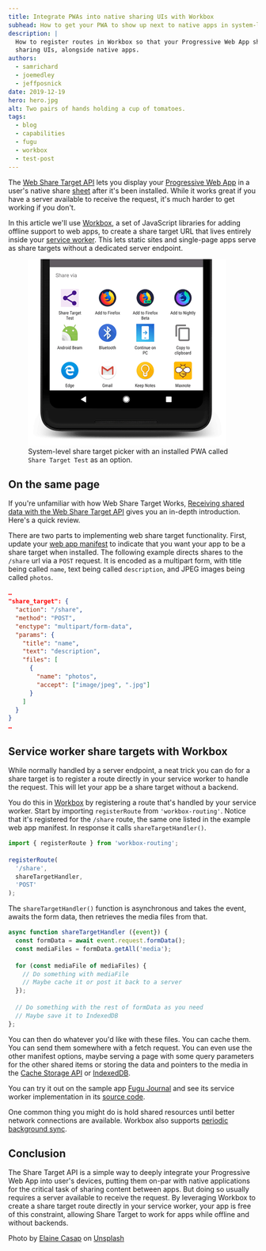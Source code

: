 ```yaml
---
title: Integrate PWAs into native sharing UIs with Workbox
subhead: How to get your PWA to show up next to native apps in system-level sharing UIs
description: |
  How to register routes in Workbox so that your Progressive Web App shows up in system-level
  sharing UIs, alongside native apps.
authors:
  - samrichard
  - joemedley
  - jeffposnick
date: 2019-12-19
hero: hero.jpg
alt: Two pairs of hands holding a cup of tomatoes.
tags:
  - blog
  - capabilities
  - fugu
  - workbox
  - test-post
---
```


The [Web Share Target API](https://web.dev/web-share-target/) lets you display
your [Progressive Web App](https://developers.google.com/web/progressive-web-apps/checklist) in a
user's native share [sheet] after it's been installed. While it works great if you have a server
available to receive the request, it's much harder to get working if you don't.

In this article we'll use
[Workbox](https://developers.google.com/web/tools/workbox), a set of JavaScript
libraries for adding offline support to web apps, to create a share target URL
that lives entirely inside your [service worker](/service-workers-cache-storage/). This lets static sites and
single-page apps serve as share targets without a dedicated server endpoint.

<figure class="w-figure w-figure--inline-right">
  <img src="./wst-send.png" style="max-width: 400px;" alt="Android phone with the 'Share via' drawer open."/>
  <figcaption class="w-figcaption w-figcaption--fullbleed">
    System-level share target picker with an installed PWA called
    <code>Share Target Test</code> as an option.
  </figcaption>
</figure>

## On the same page

If you're unfamiliar with how Web Share Target Works, [Receiving shared data with the Web Share
Target API](https://web.dev/web-share-target/) gives you an in-depth introduction.
Here's a quick review.

There are two parts to implementing web share target functionality. First,
update your [web app manifest](/add-manifest/) to indicate that you want your app to be a share
target when installed. The following example directs shares to the `/share` url
via a `POST` request. It is encoded as a multipart form, with title being called
`name`, text being called `description`, and JPEG images being called `photos`.

```json
…
"share_target": {
  "action": "/share",
  "method": "POST",
  "enctype": "multipart/form-data",
  "params": {
    "title": "name",
    "text": "description",
    "files": [
      {
        "name": "photos",
        "accept": ["image/jpeg", ".jpg"]
      }
    ]
  }
}
…
```

## Service worker share targets with Workbox

While normally handled by a server endpoint, a neat trick you can do for a share
target is to register a route directly in your service worker to handle the
request. This will let your app be a share target without a backend.

You do this in [Workbox](https://developers.google.com/web/tools/workbox) by
registering a route that's handled by your service worker. Start by importing
`registerRoute` from `'workbox-routing'`. Notice that it's registered for the
`/share` route, the same one listed in the example web app manifest. In
response it calls `shareTargetHandler()`.

```js
import { registerRoute } from 'workbox-routing';

registerRoute(
  '/share',
  shareTargetHandler,
  'POST'
);
```

The `shareTargetHandler()` function is asynchronous and takes the event, awaits
the form data, then retrieves the media files from that.

```js
async function shareTargetHandler ({event}) {
  const formData = await event.request.formData();
  const mediaFiles = formData.getAll('media');

  for (const mediaFile of mediaFiles) {
    // Do something with mediaFile
    // Maybe cache it or post it back to a server
  });

  // Do something with the rest of formData as you need
  // Maybe save it to IndexedDB
};
```

You can then do whatever you'd like with these files. You can cache them. You
can send them somewhere with a fetch request. You can even use the other
manifest options, maybe serving a page with some query parameters for the other
shared items or storing the data and pointers to the media in the [Cache Storage
API](https://developers.google.com/web/fundamentals/instant-and-offline/web-storage/cache-api)
or [IndexedDB](https://developer.mozilla.org/en-US/docs/Web/API/IndexedDB_API).

You can try it out on the sample app [Fugu
Journal](https://fugu-journal.web.app/) and see its service worker
implementation in its [source
code](https://github.com/chromeos/bridging-the-native-app-gap/blob/master/fugu-journal/src/js/service-worker.js).

One common thing you might do is hold shared resources until better network
connections are available. Workbox also supports [periodic background
sync](https://web.dev/periodic-background-sync/).

## Conclusion

The Share Target API is a simple way to deeply integrate your Progressive Web
App into user's devices, putting them on-par with native applications for the
critical task of sharing content between apps. But doing so usually requires a
server available to receive the request. By leveraging Workbox to create a share
target route directly in your service worker, your app is free of this
constraint, allowing Share Target to work for apps while offline and without
backends.

Photo by [Elaine Casap](https://unsplash.com/@ecasap?utm_source=unsplash&utm_medium=referral&utm_content=creditCopyText) on [Unsplash](https://unsplash.com/s/photos/share?utm_source=unsplash&utm_medium=referral&utm_content=creditCopyText)

[sheet]: https://material.io/develop/android/components/bottom-sheet-behavior/

